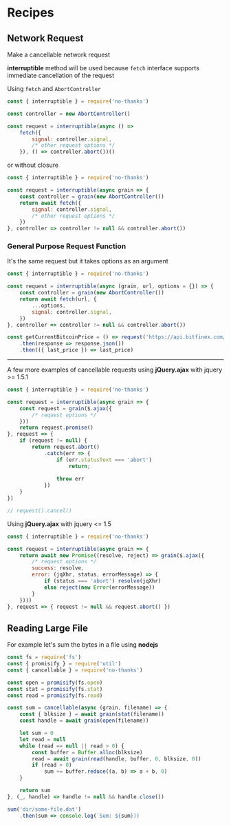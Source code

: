 # Recipes

## Network Request

Make a cancellable network request

**interruptible** method will be used because `fetch` interface supports immediate cancellation of the request

Using `fetch` and `AbortController`

```js
const { interruptible } = require('no-thanks')

const controller = new AbortController()

const request = interruptible(async () =>
    fetch({
        signal: controller.signal,
        /* other request options */
    }), () => controller.abort())()
```

or without closure

```js
const { interruptible } = require('no-thanks')

const request = interruptible(async grain => {
    const controller = grain(new AbortController())
    return await fetch({
        signal: controller.signal,
        /* other request options */
    })
}, controller => controller != null && controller.abort())

```

### General Purpose Request Function

It's the same request but it takes options as an argument

```js
const { interruptible } = require('no-thanks')

const request = interruptible(async (grain, url, options = {}) => {
    const controller = grain(new AbortController())
    return await fetch(url, {
        ...options,
        signal: controller.signal,
    })
}, controller => controller != null && controller.abort())

const getCurrentBitcoinPrice = () => request('https://api.bitfinex.com/v1/pubticker/btcusd')
    .then(response => response.json())
    .then(({ last_price }) => last_price)

```

---

A few more examples of cancellable requests using **jQuery.ajax** with jquery >= 1.5.1

```js
const { interruptible } = require('no-thanks')

const request = interruptible(async grain => {
    const request = grain($.ajax({
        /* request options */
    }))
    return request.promise()
}, request => {
    if (request != null) {
        return request.abort()
            .catch(err => {
                if (err.statusText === 'abort')
                    return;
                
                throw err
            })
    }
})

// request().cancel()
```

Using **jQuery.ajax** with jquery <= 1.5

```js
const { interruptible } = require('no-thanks')

const request = interruptible(async grain => {
    return await new Promise((resolve, reject) => grain($.ajax({
        /* request options */
        success: resolve,
        error: (jqXhr, status, errorMessage) => {
            if (status === 'abort') resolve(jqXhr)
            else reject(new Error(errorMessage))
        }
    })))
}, request => { request != null && request.abort() })
```

## Reading Large File

For example let's sum the bytes in a file using **nodejs**

```js
const fs = require('fs')
const { promisify } = require('util')
const { cancellable } = require('no-thanks')

const open = promisify(fs.open)
const stat = promisify(fs.stat)
const read = promisify(fs.read)

const sum = cancellable(async (grain, filename) => {
    const { blksize } = await grain(stat(filename))
    const handle = await grain(open(filename))

    let sum = 0
    let read = null
    while (read == null || read > 0) {
        const buffer = Buffer.alloc(blksize)
        read = await grain(read(handle, buffer, 0, blksize, 0))
        if (read > 0)
            sum += buffer.reduce((a, b) => a + b, 0)
    }

    return sum
}, (_, handle) => handle != null && handle.close())

sum('dir/some-file.dat')
    .then(sum => console.log(`Sum: ${sum}))
```
